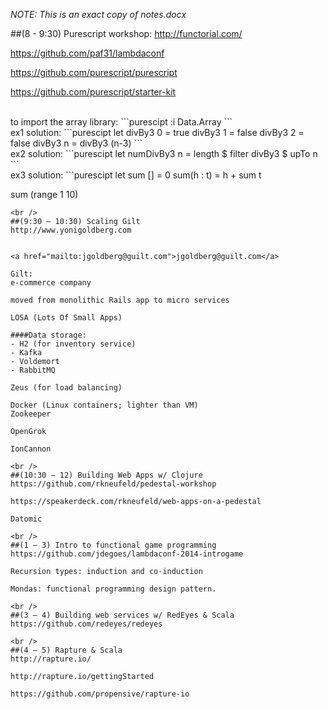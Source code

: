 _NOTE: This is an exact copy of notes.docx_

##(8 - 9:30) Purescript workshop:
http://functorial.com/

https://github.com/paf31/lambdaconf

https://github.com/purescript/purescript

https://github.com/purescript/starter-kit

<br />
to import the array library:
```purescipt
:i Data.Array
```
<br />
ex1 solution:
```purescipt
let
  divBy3 0 = true
  divBy3 1 = false
  divBy3 2 = false
  divBy3 n = divBy3 (n-3)
```

<br />
ex2 solution:
```purescipt
let numDivBy3 n = length $ filter divBy3 $ upTo n
```

<br />
ex3 solution:
```purescipt
let
  sum [] = 0
  sum(h : t) = h + sum t

sum (range 1 10)
```
<br />
##(9:30 – 10:30) Scaling Gilt
http://www.yonigoldberg.com


<a href="mailto:jgoldberg@guilt.com">jgoldberg@guilt.com</a>

Gilt: 
e-commerce company

moved from monolithic Rails app to micro services

LOSA (Lots Of Small Apps)

####Data storage:
- H2 (for inventory service)
- Kafka
- Voldemort
- RabbitMQ

Zeus (for load balancing)

Docker (Linux containers; lighter than VM)
Zookeeper

OpenGrok

IonCannon

<br />
##(10:30 – 12) Building Web Apps w/ Clojure
https://github.com/rkneufeld/pedestal-workshop

https://speakerdeck.com/rkneufeld/web-apps-on-a-pedestal

Datomic

<br />
##(1 – 3) Intro to functional game programming
https://github.com/jdegoes/lambdaconf-2014-introgame

Recursion types: induction and co-induction

Mondas: functional programming design pattern.

<br />
##(3 – 4) Building web services w/ RedEyes & Scala
https://github.com/redeyes/redeyes

<br />
##(4 – 5) Rapture & Scala
http://rapture.io/

http://rapture.io/gettingStarted

https://github.com/propensive/rapture-io

